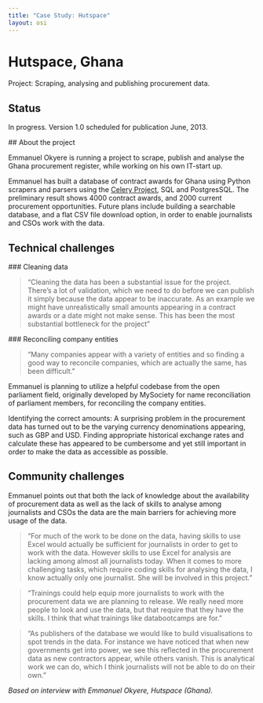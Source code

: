 ```yaml
---
title: "Case Study: Hutspace"
layout: osi
---
```


# Hutspace, Ghana

<div class="well">Project: Scraping, analysing and publishing procurement data.</div>

## Status

In progress. Version 1.0 scheduled for publication June, 2013.

## About the project

Emmanuel Okyere is running a project to scrape, publish and
analyse the Ghana procurement register, while working on his own
IT-start up.

Emmanuel has built a database of contract awards for Ghana using Python
scrapers and parsers using the [Celery
Project](http://www.celeryproject.org), SQL and PostgresSQL. The
preliminary result shows 4000 contract awards, and 2000 current
procurement opportunities. Future plans include building a searchable
database, and a flat CSV file download option, in order to enable
journalists and CSOs work with the data.

## Technical challenges

### Cleaning data

> “Cleaning the data has been a substantial issue for the
> project. There’s a lot of validation, which we need to do before we can
> publish it simply because the data appear to be inaccurate. As an
> example we might have unrealistically small amounts appearing in a
> contract awards or a date might not make sense. This has been the most
> substantial bottleneck for the project”

### Reconciling company entities

> “Many companies appear with a variety of
> entities and so finding a good way to reconcile companies, which are
> actually the same, has been difficult.”

Emmanuel is planning to utilize a helpful codebase from the open
parliament field, originally developed by MySociety for name
reconciliation of parliament members, for reconciling the company
entities.

Identifying the correct amounts: A surprising problem in the procurement
data has turned out to be the varying currency denominations appearing,
such as GBP and USD. Finding appropriate historical exchange rates and
calculate these has appeared to be cumbersome and yet still important in
order to make the data as accessible as possible.

## Community challenges

Emmanuel points out that both the lack of knowledge about the
availability of procurement data as well as the lack of skills to
analyse among journalists and CSOs the data are the main barriers for
achieving more usage of the data.

> “For much of the work to be done on the data, having skills to use Excel
> would actually be sufficient for journalists in order to get to work
> with the data. However skills to use Excel for analysis are lacking
> among almost all journalists today. When it comes to more challenging
> tasks, which require coding skills for analysing the data, I know
> actually only one journalist. She will be involved in this project.”

> “Trainings could help equip more journalists to work with the
> procurement data we are planning to release. We really need more people
> to look and use the data, but that require that they have the skills. I
> think that what trainings like databootcamps are for.”

> “As publishers of the database we would like to build visualisations to
> spot trends in the data. For instance we have noticed that when new
> governments get into power, we see this reflected in the procurement
> data as new contractors appear, while others vanish. This is analytical
> work we can do, which I think journalists will not be able to do on
> their own.”

<em>Based on interview with Emmanuel Okyere, Hutspace (Ghana).</em>


